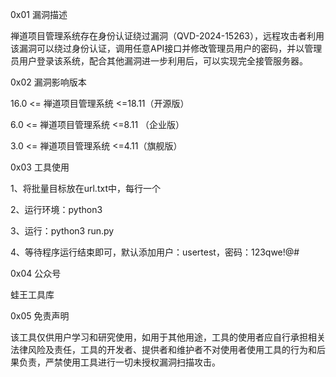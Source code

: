 0x01 漏洞描述

禅道项目管理系统存在身份认证绕过漏洞（QVD-2024-15263），远程攻击者利用该漏洞可以绕过身份认证，调用任意API接口并修改管理员用户的密码，并以管理员用户登录该系统，配合其他漏洞进一步利用后，可以实现完全接管服务器。

0x02 漏洞影响版本

16.0 <= 禅道项目管理系统 <=18.11（开源版）

6.0  <= 禅道项目管理系统 <=8.11 （企业版）

3.0  <= 禅道项目管理系统 <=4.11（旗舰版）

0x03 工具使用

1、将批量目标放在url.txt中，每行一个

2、运行环境：python3

3、运行：python3 run.py

4、等待程序运行结束即可，默认添加用户：usertest，密码：123qwe!@#

0x04 公众号

蛙王工具库

0x05 免责声明

该工具仅供用户学习和研究使用，如用于其他用途，工具的使用者应自行承担相关法律风险及责任，工具的开发者、提供者和维护者不对使用者使用工具的行为和后果负责，严禁使用工具进行一切未授权漏洞扫描攻击。
